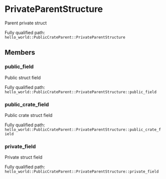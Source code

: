 # PrivateParentStructure

Parent private struct


Fully qualified path: `hello_world::PublicCrateParent::PrivateParentStructure`

## Members

### public_field

Public struct field

Fully qualified path: `hello_world::PublicCrateParent::PrivateParentStructure::public_field`


### public_crate_field

Public crate struct field

Fully qualified path: `hello_world::PublicCrateParent::PrivateParentStructure::public_crate_field`


### private_field

Private struct field

Fully qualified path: `hello_world::PublicCrateParent::PrivateParentStructure::private_field`


